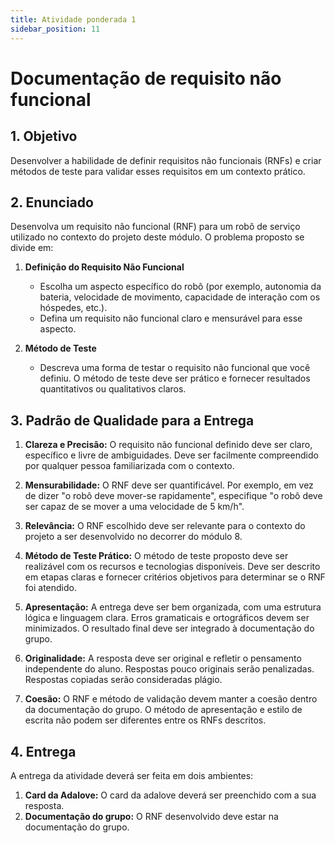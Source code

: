 ```yaml
---
title: Atividade ponderada 1
sidebar_position: 11
---
```


# Documentação de requisito não funcional

## 1. Objetivo
Desenvolver a habilidade de definir requisitos não funcionais (RNFs) e criar 
métodos de teste para validar esses requisitos em um contexto prático.

## 2. Enunciado

Desenvolva um requisito não funcional (RNF) para um robô de serviço utilizado 
no contexto do projeto deste módulo. O problema proposto se divide em:

1. **Definição do Requisito Não Funcional**

   - Escolha um aspecto específico do robô (por exemplo, autonomia da bateria,
velocidade de movimento, capacidade de interação com os hóspedes, etc.).
   - Defina um requisito não funcional claro e mensurável para esse aspecto. 

2. **Método de Teste**

   - Descreva uma forma de testar o requisito não funcional que você definiu. O
método de teste deve ser prático e fornecer resultados quantitativos ou
qualitativos claros.

## 3. Padrão de Qualidade para a Entrega

1. **Clareza e Precisão:** O requisito não funcional definido deve ser claro,
específico e livre de ambiguidades. Deve ser facilmente compreendido por
qualquer pessoa familiarizada com o contexto.

2. **Mensurabilidade:** O RNF deve ser quantificável. Por exemplo, em vez de
dizer "o robô deve mover-se rapidamente", especifique "o robô deve ser capaz de
se mover a uma velocidade de 5 km/h".

3. **Relevância:** O RNF escolhido deve ser relevante para o contexto do 
projeto a ser desenvolvido no decorrer do módulo 8.

4. **Método de Teste Prático:** O método de teste proposto deve ser realizável
com os recursos e tecnologias disponíveis. Deve ser descrito em etapas claras e
fornecer critérios objetivos para determinar se o RNF foi atendido.

5. **Apresentação:** A entrega deve ser bem organizada, com uma estrutura lógica
e linguagem clara. Erros gramaticais e ortográficos devem ser minimizados. O 
resultado final deve ser integrado à documentação do grupo.

6. **Originalidade:** A resposta deve ser original e refletir o pensamento
independente do aluno. Respostas pouco originais serão penalizadas. Respostas 
copiadas serão consideradas plágio.

7. **Coesão:** O RNF e método de validação devem manter a coesão dentro da 
documentação do grupo. O método de apresentação e estilo de escrita não podem 
ser diferentes entre os RNFs descritos.

## 4. Entrega 

A entrega da atividade deverá ser feita em dois ambientes:

1. **Card da Adalove:** O card da adalove deverá ser preenchido com a sua 
resposta.
2. **Documentação do grupo:** O RNF desenvolvido deve estar na documentação do 
grupo.
